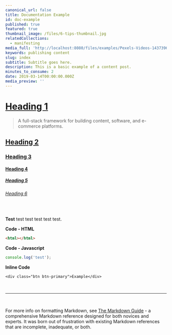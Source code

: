 ```yaml
---
canonical_url: false
title: Documentation Example
id: doc-example
published: true
featured: true
thumbnail_image: /files/6-tips-thumbnail.jpg
relatedCollections:
  - manifesting
media_full: 'http://localhost:8080/files/examples/Pexels-Videos-1437396.mp4'
keywords: publishing content
slug: index
subtitle: Subtitle goes here.
description: This is a basic example of a content post.
minutes_to_consume: 2
date: 2019-03-14T00:00:00.000Z
media_preview: ''
---
```


# [Heading 1](#heading-1)

>A full-stack framework for building content, software, and e-commerce platforms.

## [Heading 2](#heading-2)

### [Heading 3](#heading-3)

#### [Heading 4](#heading-4)

##### [Heading 5](#heading-5)

###### [Heading 6](#heading-6)

<br> 

**Test** test test test test test. 

 **Code - HTML** 
 
 ```html
 <html></html>
 ``` 
 
 **Code - Javascript** 
 
 ```javascript
 console.log('test');
 ``` 
 
**Inline Code**

`<div class="btn btn-primary">Example</div>`

<br>
<hr>
<br>

For more info on formatting Markdown, see [The Markdown Guide](https://www.markdownguide.org) - a comprehensive Markdown reference designed for both novices and experts. It was born out of frustration with existing Markdown references that are incomplete, inadequate, or both.